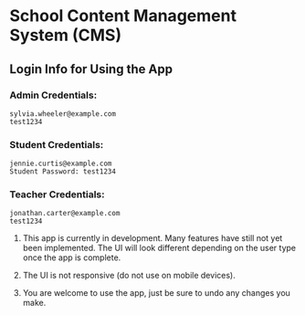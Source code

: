# School Content Management System (CMS)

## Login Info for Using the App
  ### Admin Credentials: 
    sylvia.wheeler@example.com
    test1234

  ### Student Credentials: 
    jennie.curtis@example.com
    Student Password: test1234

  ### Teacher Credentials:
    jonathan.carter@example.com
    test1234


1. This app is currently in development. Many features have still not yet been implemented. The UI will look different depending on the user type once the app is complete.

2. The UI is not responsive (do not use on mobile devices).

3. You are welcome to use the app, just be sure to undo any changes you make.
